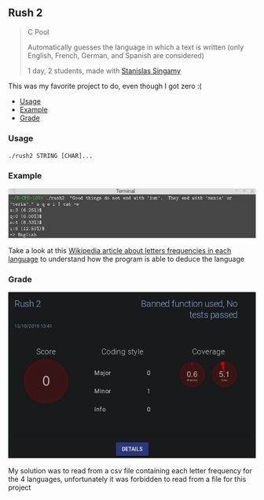 ## Rush 2
> C Pool
>
> Automatically guesses the language in which a text is written (only English, French, German, and Spanish are considered)
>
> 1 day, 2 students, made with [Stanislas Singamy](stanislas.singamy@epitech.eu)

This was my favorite project to do, even though I got zero :(

- [Usage](#usage)
- [Example](#example)
- [Grade](#grade)

### Usage

`./rush2 STRING [CHAR]...`

### Example

![Example](bonus/example.png)

Take a look at this [Wikipedia article about letters frequencies in each language](https://en.wikipedia.org/wiki/Letter_frequency#Relative_frequencies_of_letters_in_other_languages) to understand how the program is able to deduce the language

### Grade

![GRADE](bonus/grade_black.png)

My solution was to read from a csv file containing each letter frequency for the 4 languages, unfortunately it was forbidden to read from a file for this project